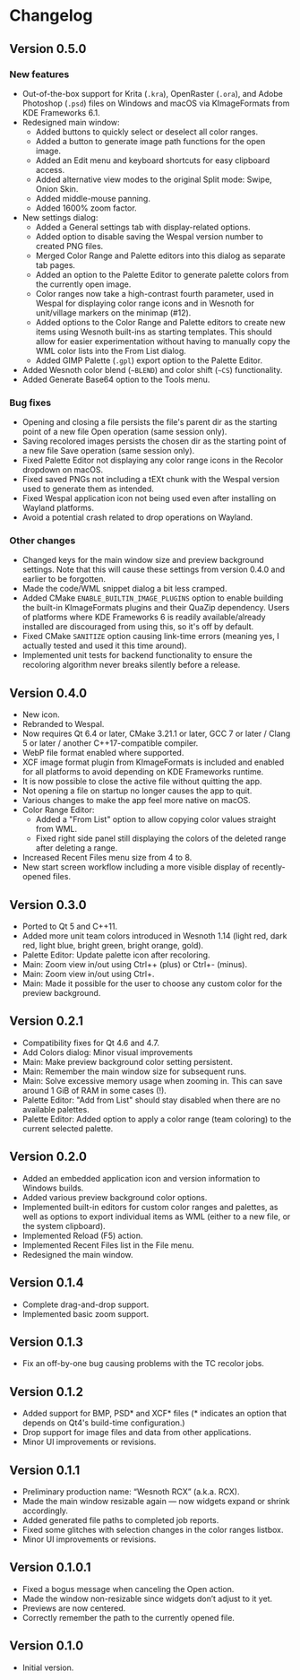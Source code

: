 Changelog
=========

Version 0.5.0
-------------

### New features

* Out-of-the-box support for Krita (`.kra`), OpenRaster (`.ora`), and Adobe Photoshop (`.psd`) files on Windows and macOS via KImageFormats from KDE Frameworks 6.1.
* Redesigned main window:
  * Added buttons to quickly select or deselect all color ranges.
  * Added a button to generate image path functions for the open image.
  * Added an Edit menu and keyboard shortcuts for easy clipboard access.
  * Added alternative view modes to the original Split mode: Swipe, Onion Skin.
  * Added middle-mouse panning.
  * Added 1600% zoom factor.
* New settings dialog:
  * Added a General settings tab with display-related options.
  * Added option to disable saving the Wespal version number to created PNG files.
  * Merged Color Range and Palette editors into this dialog as separate tab pages.
  * Added an option to the Palette Editor to generate palette colors from the currently open image.
  * Color ranges now take a high-contrast fourth parameter, used in Wespal for displaying color range icons and in Wesnoth for unit/village markers on the minimap (#12).
  * Added options to the Color Range and Palette editors to create new items using Wesnoth built-ins as starting templates. This should allow for easier experimentation without having to manually copy the WML color lists into the From List dialog.
  * Added GIMP Palette (`.gpl`) export option to the Palette Editor.
* Added Wesnoth color blend (`~BLEND`) and color shift (`~CS`) functionality.
* Added Generate Base64 option to the Tools menu.

### Bug fixes

* Opening and closing a file persists the file's parent dir as the starting point of a new file Open operation (same session only).
* Saving recolored images persists the chosen dir as the starting point of a new file Save operation (same session only).
* Fixed Palette Editor not displaying any color range icons in the Recolor dropdown on macOS.
* Fixed saved PNGs not including a tEXt chunk with the Wespal version used to generate them as intended.
* Fixed Wespal application icon not being used even after installing on Wayland platforms.
* Avoid a potential crash related to drop operations on Wayland.

### Other changes

* Changed keys for the main window size and preview background settings. Note that this will cause these settings from version 0.4.0 and earlier to be forgotten.
* Made the code/WML snippet dialog a bit less cramped.
* Added CMake `ENABLE_BUILTIN_IMAGE_PLUGINS` option to enable building the built-in KImageFormats plugins and their QuaZip dependency. Users of platforms where KDE Frameworks 6 is readily available/already installed are discouraged from using this, so it's off by default.
* Fixed CMake `SANITIZE` option causing link-time errors (meaning yes, I actually tested and used it this time around).
* Implemented unit tests for backend functionality to ensure the recoloring algorithm never breaks silently before a release.


Version 0.4.0
-------------

* New icon.
* Rebranded to Wespal.
* Now requires Qt 6.4 or later, CMake 3.21.1 or later, GCC 7 or later / Clang 5 or later / another C++17-compatible compiler.
* WebP file format enabled where supported.
* XCF image format plugin from KImageFormats is included and enabled for all platforms to avoid depending on KDE Frameworks runtime.
* It is now possible to close the active file without quitting the app.
* Not opening a file on startup no longer causes the app to quit.
* Various changes to make the app feel more native on macOS.
* Color Range Editor:
  * Added a "From List" option to allow copying color values straight from WML.
  * Fixed right side panel still displaying the colors of the deleted range
    after deleting a range.
* Increased Recent Files menu size from 4 to 8.
* New start screen workflow including a more visible display of recently-opened
  files.


Version 0.3.0
-------------

* Ported to Qt 5 and C++11.
* Added more unit team colors introduced in Wesnoth 1.14 (light red, dark
   red, light blue, bright green, bright orange, gold).
* Palette Editor: Update palette icon after recoloring.
* Main: Zoom view in/out using Ctrl++ (plus) or Ctrl+- (minus).
* Main: Zoom view in/out using Ctrl+<vertical scrollwheel>.
* Main: Made it possible for the user to choose any custom color for the
  preview background.


Version 0.2.1
-------------

* Compatibility fixes for Qt 4.6 and 4.7.
* Add Colors dialog: Minor visual improvements
* Main: Make preview background color setting persistent.
* Main: Remember the main window size for subsequent runs.
* Main: Solve excessive memory usage when zooming in. This can save around
  1 GiB of RAM in some cases (!).
* Palette Editor: "Add from List" should stay disabled when there are no
  available palettes.
* Palette Editor: Added option to apply a color range (team coloring) to
  the current selected palette.


Version 0.2.0
-------------

* Added an embedded application icon and version information to Windows
  builds.
* Added various preview background color options.
* Implemented built-in editors for custom color ranges and palettes,
  as well as options to export individual items as WML (either to a
  new file, or the system clipboard).
* Implemented Reload (F5) action.
* Implemented Recent Files list in the File menu.
* Redesigned the main window.


Version 0.1.4
-------------

* Complete drag-and-drop support.
* Implemented basic zoom support.


Version 0.1.3
-------------

* Fix an off-by-one bug causing problems with the TC recolor jobs.


Version 0.1.2
-------------

* Added support for BMP, PSD* and XCF* files (* indicates an option that
  depends on Qt4's build-time configuration.)
* Drop support for image files and data from other applications.
* Minor UI improvements or revisions.


Version 0.1.1
-------------

* Preliminary production name: “Wesnoth RCX” (a.k.a. RCX).
* Made the main window resizable again — now widgets expand or shrink
  accordingly.
* Added generated file paths to completed job reports.
* Fixed some glitches with selection changes in the color ranges listbox.
* Minor UI improvements or revisions.


Version 0.1.0.1
---------------

* Fixed a bogus message when canceling the Open action.
* Made the window non-resizable since widgets don’t adjust to it yet.
* Previews are now centered.
* Correctly remember the path to the currently opened file.


Version 0.1.0
-------------

* Initial version.

